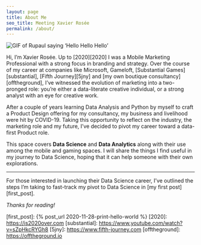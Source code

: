 ```yaml
---
layout: page
title: About Me
seo_title: Meeting Xavier Rosée
permalink: /about/
---
```


![GIF of Rupaul saying ‘Hello Hello Hello’][rupaul]

Hi, I’m Xavier Rosée. Up to [2020][2020] I was a Mobile Marketing Professional with a strong focus in branding and strategy. Over the course of my career at companies like Microsoft, Gameloft, [Substantial Games][substantial], [Fifth Journey][5jny] and [my own boutique consultancy][offtheground], I’ve witnessed the evolution of marketing into a two-pronged role: you’re either a data-literate creative individual, or a strong analyst with an eye for creative work.

After a couple of years learning Data Analysis and Python by myself to craft a Product Design offering for my consultancy, my business and livelihood were hit by COVID-19. Taking this opportunity to reflect on the industry, the marketing role and my future, I’ve decided to pivot my career toward a data-first Product role.

This space covers **Data Science** and **Data Analytics** along with their use among the mobile and gaming spaces. I will share the things I find useful in my journey to Data Science, hoping that it can help someone with their own explorations.

---

For those interested in launching their Data Science career, I’ve outlined the steps I’m taking to fast-track my pivot to Data Science in [my first post][first_post].

_Thanks for reading!_


[rupaul]: https://media.giphy.com/media/3oEjI99ZdyZRE9Dw5O/giphy.gif
[first_post]: {% post_url 2020-11-28-print-hello-world %}
[2020]: https://is2020over.com
[substantial]: https://www.youtube.com/watch?v=sZpHkcRYGh8
[5jny]: https://www.fifth-journey.com
[offtheground]: https://offtheground.io
